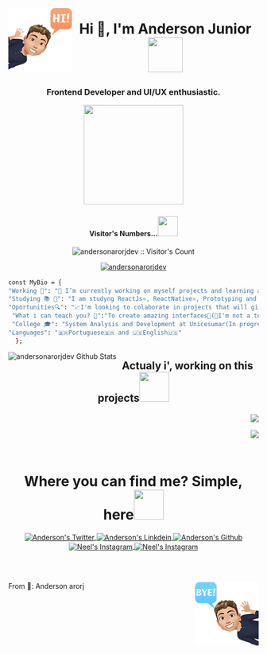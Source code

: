 <img align="left" src="./hi.png"><h1 align="center">Hi 👋, I'm Anderson Junior <img src="https://media.giphy.com/media/UQDSBzfyiBKvgFcSTw/giphy.gif" width="70px" height="70px"></h1>
<h3 align="center">Frontend Developer and UI/UX enthusiastic.<p align="center"><img src="https://media.giphy.com/media/9LQHvkbIzTSLe/giphy.gif" height="200px" width="200px"></p>
</h3> 
<h4 align="center">Visitor's Numbers...<img src="https://media.giphy.com/media/VDNDX5BhKKz0YsJkl0/giphy.gif" width="40px" height="40px"></h4>
<p align="center"><img src="https://profile-counter.glitch.me/{andersonarorjdev}/count.svg" alt="andersonarorjdev :: Visitor's Count" /></p>
<p align="center"> <a href="https://github.com/ryo-ma/github-profile-trophy"><img src="https://github-profile-trophy.vercel.app/?username=andersonarorjdev&theme=dracula&row=1&column=7" alt="andersonarorjdev" /></a> </p>

```bash
const MyBio = {
"Working 🌟": "🔭 I’m currently working on myself projects and learning amazing technologies💻!",
"Studying 📚 📖": "I am studyng ReactJs⚛, ReactNative⚛, Prototyping and UI/UX Desing with Figma⚛📱💻",
"Oportunities🔍": "📈I'm looking to colaborate in projects that will give value to the comunity and the world 🌎",
 "What i can teach you? 🤔":"To create amazing interfaces🤩(🤫I'm not a teacher, but i love teach peoples!🤗)",
 "College 🎓": "System Analysis and Development at Unicesumar(In progress...⌛️)",
"Languages": "🇧🇷Portuguese🇧🇷 and 🇺🇸English🇺🇸"
  };
```
 <img align="left" display="inline" alt="andersonarorjdev Github Stats" src="https://github-readme-stats.vercel.app/api/top-langs/?username=andersonarorjdev&langs_count=10&theme=dracula&layout=compact" />
</div>
<h2 align="center">Actualy i', working on this projects<img src="https://media.giphy.com/media/hJl9v892gjwLEdHoZv/giphy.gif" width="60px" height="60px"></h2>
<p align="right">
  <a width="50%" align="center" href="https://github.com/andersonarorjdev/CSS-TRAINING" title="CSS-TRAINING"><img align="center" height="115" src="https://github-readme-stats.vercel.app/api/pin/?username=andersonarorjdev&repo=CSS-TRAINING&theme=dracula"></a>
</p>
<p align="right">
  <a width="50%" align="center" href="https://github.com/andersonarorjdev/Hallowen-Interface" title="CSS-TRAINING"><img align="center" height="115" src="https://github-readme-stats.vercel.app/api/pin/?username=andersonarorjdev&repo=Hallowen-Interface&theme=dracula"></a>
</p>

<br>

<h1 align="center"> Where you can find me? Simple, here<img src="https://media.giphy.com/media/hJl9v892gjwLEdHoZv/giphy.gif" width="60px" height="60px"></h1>
<p align="center">
<a href="https://twitter.com/andersonarrjdev">
  <img align="center" alt="Anderson's Twitter" width="60px" height="60px"  src="https://media.giphy.com/media/M9O6ePwNJ58UMF1Rvq/giphy.gif" />
</a>
<a href="https://www.linkedin.com/in/andersonarorjdev/"">
  <img align="center" alt="Anderson's Linkdein" width="100px" height="100px" src="https://media.giphy.com/media/di7V8tnOyYJMaJ9H8v/giphy.gif" />
</a>
<a href="https://github.com/andersonarorjdev">
  <img align="center" alt="Anderson's Github" width="60px" heigth="60px" src="https://media.giphy.com/media/KzJkzjggfGN5Py6nkT/giphy.gif" />
</a>
<a href="https://instagram.com/andersonarorjdev">
  <img align="center" alt="Neel's Instagram" width="60px" height="60px" src="https://media.giphy.com/media/SwyH7oWi2vhkOjCwiJ/giphy.gif" />
</a>
<a href="https://www.behance.net/andersonjuniorarorj">
  <img align="center" alt="Neel's Instagram" width="60px" height="60px" src="https://media.giphy.com/media/KCSVj2UGUjF2znaKxy/giphy.gif" />
</a>
</p>


                                                                                                                            
<br><br>
  
  <img src="./bye.png" align="right">
  <p align="left">From 🌟: Anderson arorj </p>
  
